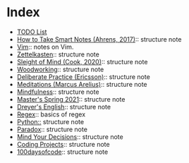 # Index

- [TODO List](../todo.md)
- [How to Take Smart Notes (Ahrens, 2017)](202012111940.md):: structure note
- [Vim](202012121047.md):: notes on Vim.
- [Zettelkasten](202012141801.md):: structure note
- [Sleight of Mind (Cook, 2020)](202012271118.md):: structure note
- [Woodworking](202012272128.md):: structure note
- [Deliberate Practice (Ericsson)](202101101242.md):: structure note
- [Meditations (Marcus Arelius)](202101131017.md):: structure note
- [Mindfulness](202101240942.md):: structure note
- [Master's Spring 2021](202101241616.md):: structure note
- [Dreyer's English](202102091604.md):: structure note
- [Regex](202103121245.md):: basics of regex
- [Python::](202104050949.md) structure note
- [Paradox](202105052137.md):: structure note
- [Mind Your Decisions](202105052140.md):: structure note
- [Coding Projects](202105101842.md):: structure note
- [100daysofcode](202105251457.md):: structure note


